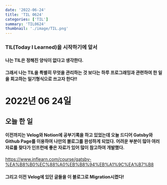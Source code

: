 ```yaml
---
date: '2022-06-24'
title: 'TIL 0624'
categories: ['TIL']
summary: 'TIL0624'
thumbnail: './image/TIL.png'
---
```


### TIL(Today I Learned)을 시작하기에 앞서

#### 나는 TIL은 정해진 양식이 없다고 생각한다.

#### 그래서 나는 TIL을 특별히 무엇을 관리하는 것 보다는 하루 프로그래밍과 관련하여 한 일을 회고하는 일기형식으로 쓰고자 한다!!

# 2022년 06 24일

## 오늘 한 일

#### 이전까지는 Velog와 Notion에 공부기록을 하고 있었는데 오늘 드디어 Gatsby와 Github Page를 이용하여 나만의 블로그를 완성하게 되었다. 어려운 부분이 많아 여러 자료를 찾다가 인프런에 좋은 자료가 있어 많이 참고하여 개발했다.

https://www.inflearn.com/course/gatsby-%EA%B8%B0%EC%88%A0%EB%B8%94%EB%A1%9C%EA%B7%B8

#### 그리고 이전 Velog에 있던 글들을 이 블로그로 Migration시켰다!
